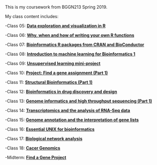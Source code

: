 This is my coursework from BGGN213 Spring 2019.

My class content includes: 

-Class 05: [**Data exploration and visualization in R**](class05/class05_rmd_git.md)

-Class 06: [**Why, when and how of writing your own R functions**](Class_06_B/class06_rmd_git.md)

-Class 07: [**Bioinformatics R packages from CRAN and BioConductor**](class_07/class_07_rmd_git.md)

-Class 08: [**Introduction to machine learning for Bioinformatics 1**](class_08/class08_rmd_git.md)

-Class 09: [**Unsupervised learning mini-project**](class_09/class09_rmd_git.md)

-Class 10: [**Project: Find a gene assignment (Part 1)**]()

-Class 11: [**Structural Bioinformatics (Part 1)**](Class_10/class11_rmd_git.md)

-Class 12: [**Bioinformatics in drug discovery and design**](Class12/class12_rmd_git.md)

-Class 13: [**Genome informatics and high throughput sequencing (Part 1)**]()

-Class 14: [**Transcriptomics and the analysis of RNA-Seq data**](Class14/class14_rmd_git.md)

-Class 15: [**Genome annotation and the interpretation of gene lists**](class15/cLASS15_rmD.md)

-Class 16: [**Essential UNIX for bioinformatics**](class16/class16_RMD_GIT.md)

-Class 17: [**Biological network analysis**](Class17/class17_RMD.md)

-Class 18: [**Cacer Genomics**]()

-Midterm: [**Find a Gene Project**](MIDTERM/MIDTERM_RMD.md)


